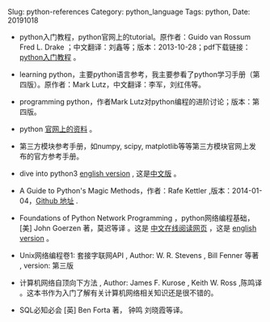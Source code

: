 Slug: python-references
Category: python_language
Tags: python,
Date: 20191018




- python入门教程，python官网上的tutorial。原作者：Guido van Rossum  Fred L. Drake ；中文翻译：刘鑫等；版本：2013-10-28；pdf下载链接：[python入门教程](https://drive.google.com/open?id=0ByWxOeitx54PSW40bU5zNVhuMlU&authuser=0)  。

- learning python，主要python语言参考，我主要参看了python学习手册（第四版）。原作者：Mark Lutz，中文翻译：李军，刘红伟等。

- programming python，作者Mark Lutz对python编程的进阶讨论；版本：第四版。

- python [官网上的资料](https://docs.python.org/3/) 。

- 第三方模块参考手册，如numpy, scipy, matplotlib等等第三方模块官网上发布的官方参考手册。

- dive into python3 [english version](http://www.diveintopython3.net/index.html) , 这是[中文版](http://sebug.net/paper/books/dive-into-python3/index.html) 。

- A Guide to Python's Magic Methods，作者：Rafe Kettler ,版本：2014-01-04，[Github 地址](https://github.com/RafeKettler/magicmethods) .

- Foundations of Python Network Programming ，python网络编程基础，[美] John Goerzen 著，莫迟等译 。这是 [中文在线阅读网页](http://likebeta.gitbooks.io/twisted-intro-cn/content/zh/index.html) ，这是 [english version](http://krondo.com/?page_id=1327) 。

- Unix网络编程卷1: 套接字联网API , Author: W. R. Stevens , Bill Fenner 等著 , version: 第三版 

- 计算机网络自顶向下方法 , Author: James F. Kurose , Keith W. Ross ,陈鸣译 。这本书作为入门了解有关计算机网络相关知识还是很不错的。

- SQL必知必会 [英] Ben Forta 著， 钟鸣 刘晓霞等译。